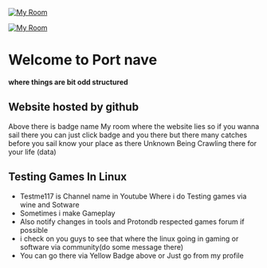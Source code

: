 [![My Room](https://img.shields.io/badge/My%20Room-%23FF0000.svg?style=for-the-badge&logo=https://github.com/KenAkatzuki/KenAkatzuki.github.io/blob/main/logo.png&logoColor=white)](https://KenAkatzuki.github.io)

[![My Room](https://img.shields.io/badge/My%20Room-%23FFCC00.svg?style=for-the-badge&logo=youtube&logoColor=white)](https://youtube.com/@larchboy?feature=shared)

# Welcome to Port nave

**where things are bit odd structured**

## Website hosted by github

Above there is badge name My room where the website lies so if you wanna sail there you can just click badge and you there but there many catches before you sail know your place as there Unknown Being Crawling there for your life (data)

## Testing Games In Linux

- Testme117 is Channel name in Youtube Where i do Testing games via wine and Sotware 
- Sometimes i make Gameplay
- Also notify changes in tools and Protondb respected games forum if possible
- i check on you guys to see that where the linux going in gaming or software via community(do some message there)
- You can go there via Yellow Badge above or Just go from my profile
